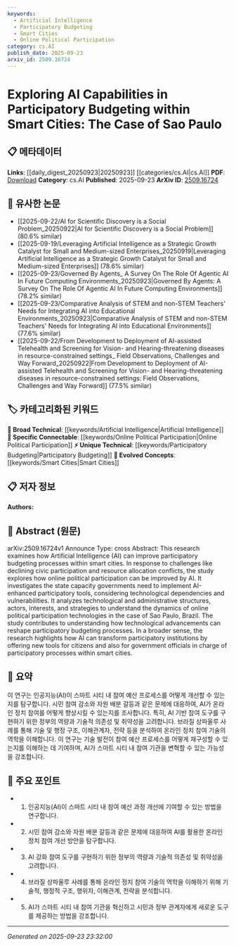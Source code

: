```yaml
---
keywords:
  - Artificial Intelligence
  - Participatory Budgeting
  - Smart Cities
  - Online Political Participation
category: cs.AI
publish_date: 2025-09-23
arxiv_id: 2509.16724
---
```


<!-- KEYWORD_LINKING_METADATA:
{
  "processed_timestamp": "2025-09-23T23:32:00.927501",
  "vocabulary_version": "1.0",
  "selected_keywords": [
    "Artificial Intelligence",
    "Participatory Budgeting",
    "Smart Cities",
    "Online Political Participation"
  ],
  "rejected_keywords": [],
  "similarity_scores": {
    "Artificial Intelligence": 0.85,
    "Participatory Budgeting": 0.78,
    "Smart Cities": 0.72,
    "Online Political Participation": 0.8
  },
  "extraction_method": "AI_prompt_based",
  "budget_applied": true,
  "candidates_json": {
    "candidates": [
      {
        "surface": "Artificial Intelligence",
        "canonical": "Artificial Intelligence",
        "aliases": [
          "AI"
        ],
        "category": "broad_technical",
        "rationale": "AI is central to the study and connects to numerous technological advancements and applications.",
        "novelty_score": 0.45,
        "connectivity_score": 0.9,
        "specificity_score": 0.6,
        "link_intent_score": 0.85
      },
      {
        "surface": "Participatory Budgeting",
        "canonical": "Participatory Budgeting",
        "aliases": [
          "PB"
        ],
        "category": "unique_technical",
        "rationale": "Participatory Budgeting is a specific process explored in the study, linking civic engagement with AI.",
        "novelty_score": 0.75,
        "connectivity_score": 0.65,
        "specificity_score": 0.8,
        "link_intent_score": 0.78
      },
      {
        "surface": "Smart Cities",
        "canonical": "Smart Cities",
        "aliases": [
          "Intelligent Urban Areas"
        ],
        "category": "evolved_concepts",
        "rationale": "Smart Cities are the context in which AI and participatory budgeting are applied, offering a modern urban framework.",
        "novelty_score": 0.55,
        "connectivity_score": 0.7,
        "specificity_score": 0.65,
        "link_intent_score": 0.72
      },
      {
        "surface": "Online Political Participation",
        "canonical": "Online Political Participation",
        "aliases": [
          "Digital Civic Engagement"
        ],
        "category": "specific_connectable",
        "rationale": "This concept is key to understanding how AI can enhance civic processes in digital contexts.",
        "novelty_score": 0.68,
        "connectivity_score": 0.75,
        "specificity_score": 0.78,
        "link_intent_score": 0.8
      }
    ],
    "ban_list_suggestions": [
      "state capacity",
      "resource allocation conflicts"
    ]
  },
  "decisions": [
    {
      "candidate_surface": "Artificial Intelligence",
      "resolved_canonical": "Artificial Intelligence",
      "decision": "linked",
      "scores": {
        "novelty": 0.45,
        "connectivity": 0.9,
        "specificity": 0.6,
        "link_intent": 0.85
      }
    },
    {
      "candidate_surface": "Participatory Budgeting",
      "resolved_canonical": "Participatory Budgeting",
      "decision": "linked",
      "scores": {
        "novelty": 0.75,
        "connectivity": 0.65,
        "specificity": 0.8,
        "link_intent": 0.78
      }
    },
    {
      "candidate_surface": "Smart Cities",
      "resolved_canonical": "Smart Cities",
      "decision": "linked",
      "scores": {
        "novelty": 0.55,
        "connectivity": 0.7,
        "specificity": 0.65,
        "link_intent": 0.72
      }
    },
    {
      "candidate_surface": "Online Political Participation",
      "resolved_canonical": "Online Political Participation",
      "decision": "linked",
      "scores": {
        "novelty": 0.68,
        "connectivity": 0.75,
        "specificity": 0.78,
        "link_intent": 0.8
      }
    }
  ]
}
-->

# Exploring AI Capabilities in Participatory Budgeting within Smart Cities: The Case of Sao Paulo

## 📋 메타데이터

**Links**: [[daily_digest_20250923|20250923]] [[categories/cs.AI|cs.AI]]
**PDF**: [Download](https://arxiv.org/pdf/2509.16724.pdf)
**Category**: cs.AI
**Published**: 2025-09-23
**ArXiv ID**: [2509.16724](https://arxiv.org/abs/2509.16724)

## 🔗 유사한 논문
- [[2025-09-22/AI for Scientific Discovery is a Social Problem_20250922|AI for Scientific Discovery is a Social Problem]] (80.6% similar)
- [[2025-09-19/Leveraging Artificial Intelligence as a Strategic Growth Catalyst for Small and Medium-sized Enterprises_20250919|Leveraging Artificial Intelligence as a Strategic Growth Catalyst for Small and Medium-sized Enterprises]] (78.6% similar)
- [[2025-09-23/Governed By Agents_ A Survey On The Role Of Agentic AI In Future Computing Environments_20250923|Governed By Agents: A Survey On The Role Of Agentic AI In Future Computing Environments]] (78.2% similar)
- [[2025-09-23/Comparative Analysis of STEM and non-STEM Teachers' Needs for Integrating AI into Educational Environments_20250923|Comparative Analysis of STEM and non-STEM Teachers' Needs for Integrating AI into Educational Environments]] (77.6% similar)
- [[2025-09-22/From Development to Deployment of AI-assisted Telehealth and Screening for Vision- and Hearing-threatening diseases in resource-constrained settings_ Field Observations, Challenges and Way Forward_20250922|From Development to Deployment of AI-assisted Telehealth and Screening for Vision- and Hearing-threatening diseases in resource-constrained settings: Field Observations, Challenges and Way Forward]] (77.5% similar)

## 🏷️ 카테고리화된 키워드
**🧠 Broad Technical**: [[keywords/Artificial Intelligence|Artificial Intelligence]]
**🔗 Specific Connectable**: [[keywords/Online Political Participation|Online Political Participation]]
**⚡ Unique Technical**: [[keywords/Participatory Budgeting|Participatory Budgeting]]
**🚀 Evolved Concepts**: [[keywords/Smart Cities|Smart Cities]]

## 📋 저자 정보

**Authors:** 

## 📄 Abstract (원문)

arXiv:2509.16724v1 Announce Type: cross 
Abstract: This research examines how Artificial Intelligence (AI) can improve participatory budgeting processes within smart cities. In response to challenges like declining civic participation and resource allocation conflicts, the study explores how online political participation can be improved by AI. It investigates the state capacity governments need to implement AI-enhanced participatory tools, considering technological dependencies and vulnerabilities. It analyzes technological and administrative structures, actors, interests, and strategies to understand the dynamics of online political participation technologies in the case of Sao Paulo, Brazil. The study contributes to understanding how technological advancements can reshape participatory budgeting processes. In a broader sense, the research highlights how AI can transform participatory institutions by offering new tools for citizens and also for government officials in charge of participatory processes within smart cities.

## 📝 요약

이 연구는 인공지능(AI)이 스마트 시티 내 참여 예산 프로세스를 어떻게 개선할 수 있는지를 탐구합니다. 시민 참여 감소와 자원 배분 갈등과 같은 문제에 대응하여, AI가 온라인 정치 참여를 어떻게 향상시킬 수 있는지를 조사합니다. 특히, AI 기반 참여 도구를 구현하기 위한 정부의 역량과 기술적 의존성 및 취약성을 고려합니다. 브라질 상파울루 사례를 통해 기술 및 행정 구조, 이해관계자, 전략 등을 분석하여 온라인 정치 참여 기술의 역학을 이해합니다. 이 연구는 기술 발전이 참여 예산 프로세스를 어떻게 재구성할 수 있는지를 이해하는 데 기여하며, AI가 스마트 시티 내 참여 기관을 변혁할 수 있는 가능성을 강조합니다.

## 🎯 주요 포인트

- 1. 인공지능(AI)이 스마트 시티 내 참여 예산 과정 개선에 기여할 수 있는 방법을 연구합니다.
- 2. 시민 참여 감소와 자원 배분 갈등과 같은 문제에 대응하여 AI를 활용한 온라인 정치 참여 개선 방안을 탐구합니다.
- 3. AI 강화 참여 도구를 구현하기 위한 정부의 역량과 기술적 의존성 및 취약성을 고려합니다.
- 4. 브라질 상파울루 사례를 통해 온라인 정치 참여 기술의 역학을 이해하기 위해 기술적, 행정적 구조, 행위자, 이해관계, 전략을 분석합니다.
- 5. AI가 스마트 시티 내 참여 기관을 혁신하고 시민과 정부 관계자에게 새로운 도구를 제공하는 방법을 강조합니다.


---

*Generated on 2025-09-23 23:32:00*